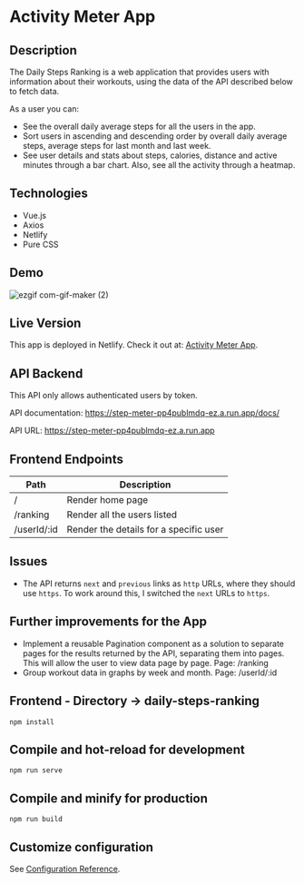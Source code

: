 # Activity Meter App

## Description
The Daily Steps Ranking is a web application that provides users with information about their workouts, using the data of the API described below to fetch data.

As a user you can:
- See the overall daily average steps for all the users in the app.
- Sort users in ascending and descending order by overall daily average steps, average steps for last month and last week. 
- See user details and stats about steps, calories, distance and active minutes through a bar chart. Also, see all the activity through a heatmap.


## Technologies
- Vue.js
- Axios
- Netlify
- Pure CSS

## Demo 
![ezgif com-gif-maker (2)](https://user-images.githubusercontent.com/8181053/155973736-445f5eac-6a79-4afc-9f8a-f38b93322ab9.gif)

## Live Version

This app is deployed in Netlify. 
Check it out at: [Activity Meter App](https://activity-meter-karla-jaramillo.netlify.app/).

## API Backend
This API only allows authenticated users by token.

API documentation: https://step-meter-pp4publmdq-ez.a.run.app/docs/

API URL: https://step-meter-pp4publmdq-ez.a.run.app

## Frontend Endpoints 

|	Path	|	Description	|
|	-	|	-	|	
|	/	|	Render home page	|
|	/ranking	|	Render all the users listed	|
|	/userId/:id	|	Render the details for a specific user |

## Issues
- The API returns `next` and `previous` links as `http` URLs, where they should use `https`. To work around this, I switched the `next` URLs to `https`.

## Further improvements for the App
- Implement a reusable Pagination component as a solution to separate pages for the results returned by the API, separating them into pages. This will allow the user to view data page by page. Page: /ranking 
- Group workout data in graphs by week and month. Page: /userId/:id

## Frontend - Directory -> daily-steps-ranking

```
npm install
```

## Compile and hot-reload for development

```
npm run serve
```

## Compile and minify for production

```
npm run build
```

## Customize configuration
See [Configuration Reference](https://cli.vuejs.org/config/).
